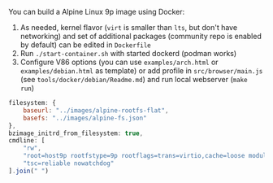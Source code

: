 You can build a Alpine Linux 9p image using Docker:

1. As needed, kernel flavor (`virt` is smaller than `lts`, but don't have networking) and set of additional packages (community repo is enabled by default) can be edited in `Dockerfile`
2. Run `./start-container.sh` with started dockerd (podman works)
3. Configure V86 options (you can use `examples/arch.html` or `examples/debian.html` as template) or add profile in `src/browser/main.js` (see `tools/docker/debian/Readme.md`) and run local webserver (`make run`)

```js
filesystem: {
    baseurl: "../images/alpine-rootfs-flat",
    basefs: "../images/alpine-fs.json"
},
bzimage_initrd_from_filesystem: true,
cmdline: [
    "rw",
    "root=host9p rootfstype=9p rootflags=trans=virtio,cache=loose modules=virtio_pci",
    "tsc=reliable nowatchdog"
].join(" ")
```
